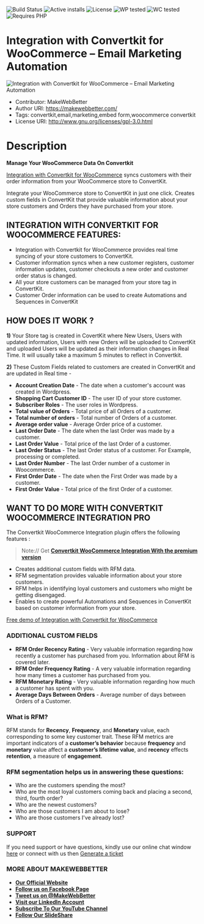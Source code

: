 ![Build Status](https://img.shields.io/travis/twbs/bootstrap/master.svg) ![Active installs](https://img.shields.io/badge/Active-10%2B-brightgreen) ![License](https://img.shields.io/badge/License-GPLv3%20or%20later-yellowgreen) ![WP tested](https://img.shields.io/badge/WP%20tested-5.6-brightgreen) ![WC tested](https://img.shields.io/badge/WC%20tested-5.0-brightgreen) ![Requires PHP](https://img.shields.io/badge/Requires%20PHP-5.6-blue)
# Integration with Convertkit for WooCommerce – Email Marketing Automation
![Integration with Convertkit for WooCommerce – Email Marketing Automation](https://ps.w.org/enhanced-woocommerce-convertkit-integration/assets/banner-772x250.png?rev=2160599)
* Contributor: MakeWebBetter
* Author URI: https://makewebbetter.com/
* Tags: convertkit,email,marketing,embed form,woocommerce convertkit 
* License URI: http://www.gnu.org/licenses/gpl-3.0.html


# Description

**Manage Your WooCommerce Data On Convertkit**

 [Integration with Convertkit for WooCommerce](https://wordpress.org/plugins/enhanced-woocommerce-convertkit-integration/) syncs customers with their order information from your WooCommerce store to ConvertKit.

Integrate your WooCommerce store to ConvertKit in just one click. Creates custom fields in ConvertKit that provide valuable information about your store customers and Orders they have purchased from your store.


## INTEGRATION WITH CONVERTKIT FOR WOOCOMMERCE FEATURES: 

* Integration with Convertkit for WooCommerce provides real time syncing of your store customers to ConvertKit.
* Customer information syncs when a new customer registers, customer information updates, customer checkouts a new order and customer order status is changed. 
* All your store customers can be managed from your store tag in ConvertKit. 
* Customer Order information can be used to create Automations and Sequences in ConvertKit

## HOW DOES IT WORK ?

**1)** Your Store tag is created in CovertKit where New Users, Users with updated information, Users with new Orders will be uploaded to ConvertKit and uploaded Users will be updated as their information changes in Real Time. It will usually take a maximum 5 minutes to reflect in Convertkit.

**2)** These Custom Fields related to customers are created in ConvertKit and are updated in Real time - 

* **Account Creation Date** - The date when a customer's account was created in Wordpress.
* **Shopping Cart Customer ID** - The user ID of your store customer.
* **Subscriber Roles** - The user roles in Wordpress.
* **Total value of Orders** - Total price of all Orders of a customer.
* **Total number of orders** - Total number of Orders of a customer.
* **Average order value** - Average Order price of a customer.
* **Last Order Date** - The date when the last Order was made by a customer.
* **Last Order Value** - Total price of the last Order of a customer.
* **Last Order Status** - The last Order status of a customer. 
For Example, processing or completed.
* **Last Order Number** - The last Order number of a customer in Woocommerce.
* **First Order Date** - The date when the First Order was made by a customer.
* **First Order Value** - Total price of the first Order of a customer.


## WANT TO DO MORE WITH CONVERTKIT WOOCOMMERCE INTEGRATION PRO 


The Convertkit WooCommerce Integration plugin offers the following features : 
> Note:// Get [**Convertkit WooCommerce Integration With the premium version**](https://makewebbetter.com/product/convertkit-woocommerce-integration-pro/?utm_source=MWB-convertkit-org&utm_medium=MWB-ORG&utm_campaign=MWB-convertkit-org)

* Creates additional custom fields with RFM data.
* RFM segmentation provides valuable information about your store customers. 
* RFM helps in identifying loyal customers and customers who might be getting disengaged.
* Enables to create powerful Automations and Sequences in ConvertKit based on customer information from your store.

[Free demo of Integration with Convertkit for WooCommerce](https://demo.makewebbetter.com/convertkit-woocommerce-integration/get-personal-demo/?utm_source=MWB-converkit-github&utm_medium=MWB-github&utm_campaign=MWB-convertkit-github)

### ADDITIONAL CUSTOM FIELDS 

* **RFM Order Recency Rating** - Very valuable information regarding how recently a customer has purchased from you. Information about RFM is covered later.
* **RFM Order Frequency Rating** - A very valuable information regarding how many times a customer has purchased from you.
* **RFM Monetary Rating** - Very valuable information regarding how much a customer has spent with you.
* **Average Days Between Orders** - Average number of days between Orders of a Customer.

### What is RFM?

RFM stands for **Recency**, **Frequency**, and **Monetary** value, each corresponding to some key customer trait. These RFM metrics are important indicators of a **customer’s behavior** because **frequency** and **monetary** value affect a **customer’s lifetime value**, and **recency** effects **retention**, a measure of **engagement**.

### RFM segmentation helps us in answering these questions:

* Who are the customers spending the most?
* Who are the most loyal customers coming back and placing a second, third, fourth order?
* Who are the newest customers?
* Who are those customers I am about to lose?
* Who are those customers I've already lost?


### SUPPORT

If you need support or have questions, kindly use our online chat window [here](https://makewebbetter.com/?utm_source=MWB-convertkit-git&utm_medium=MWB-git-page&utm_campaign=MWB-convertkit-git) or connect with us then [Generate a ticket](https://makewebbetter.com/submit-query/?utm_source=MWB-convertkit-git&utm_medium=MWB-git-page&utm_campaign=MWB-convertkit-git)

### MORE ABOUT MAKEWEBBETTER

- [**Our Official Website**](https://makewebbetter.com/?utm_source=MWB-convertkit-git&utm_medium=MWB-git&utm_campaign=git)
- [**Follow us on Facebook Page**](https://www.facebook.com/makewebbetter)
- [**Tweet us on @MakeWebBetter**](https://twitter.com/makewebbetter)
- [**Visit our LinkedIn Account**](https://www.linkedin.com/company/makewebbetter)
- [**Subscribe To Our YouTube Channel**](https://www.youtube.com/channel/UC7nYNf0JETOwW3GOD_EW2Ag)
- [**Follow Our SlideShare**](https://www.slideshare.net/MakeWebBetter)



